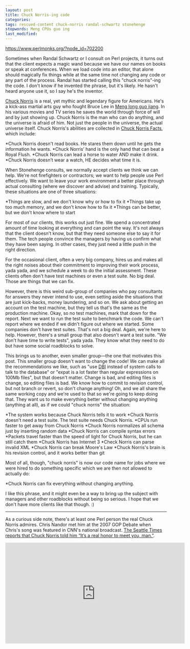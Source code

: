 ```yaml
---
layout: post
title: Chuck Norris-ing code
categories:
tags: rescued-content chuck-norris randal-schwartz stonehenge
stopwords: Meng CPUs guo ing
last_modified:
---
```


https://www.perlmonks.org/?node_id=702200



Sometimes when Randal Schwartz or I consult on Perl projects, it turns out that the client expects a magic wand because we have our names on books or speak at conferences. When we load code into an editor, that alone should magically fix things while at the same time not changing any code or any part of the process. Randal has started calling this "chuck norris"-ing the code. I don't know if he invented the phrase, but it's likely. He hasn't heard anyone use it, so I say he's the inventor.

[Chuck Norris](https://chucknorris.com) is a real, yet mythic and legendary figure for Americans. He's a kick-ass martial arts guy who fought Bruce Lee in [Meng long guo jiang](http://www.imdb.com/title/tt0068935/). In his various movies and TV series he saves the world through force of will and by just showing up. Chuck Norris is the man who can do anything, and the universe is afraid of him. Not just the people in the universe, the actual universe itself. Chuck Norris's abilities are collected in [Chuck Norris Facts](https://en.wikipedia.org/wiki/Chuck_Norris_facts), which include:

*Chuck Norris doesn't read books. He stares them down until he gets the information he wants.
*Chuck Norris’ hand is the only hand that can beat a Royal Flush.
*Chuck Norris can lead a horse to water AND make it drink.
*Chuck Norris doesn’t wear a watch, HE decides what time it is.


When Stonehenge  consults, we normally accept clients we think we can help. We're not firefighters or contractors; we want to help people use Perl effectively. We want to leave your work environment a better place through actual consulting (where we discover and advise) and training. Typically, these situations are one of three situations:


*Things are slow, and we don't know why or how to fix it
*Things take up too much memory, and we don't know how to fix it
*Things can be better, but we don't know where to start

For most of our clients, this works out just fine. We spend a concentrated amount of time looking at everything and can point the way. It's not always that the client doesn't know, but that they need someone else to say it for them. The tech people convince the managers by having us confirm what they have been saying. In other cases, they just need a little push in the right direction.

For the occasional client, often a very big company, hires us and makes all the right noises about their commitment to improving their work process, yada yada, and we schedule a week to do the initial assessment. These clients often don't have test machines or even a test suite. No big deal. Those are things that we can fix.

However, there is this weird sub-group of companies who pay consultants for answers they never intend to use, even setting aside the situations that are just kick-backs, money laundering, and so on. We ask about getting an account on the test machine, but they tell us that's the same as the production machine. Okay, so no test machines, mark that down for the report. Next we want to run the test suite to benchmark the code. We can't report where we ended if we didn't figure out where we started. Some companies don't have test suites. That's not a big deal. Again, we're here to help. However, there's a small group that also doesn't want a test suite. "We don't have time to write tests", yada yada. They know what they need to do but have some social roadblocks to solve.


This brings us to another, even smaller group—the one that motivates this post. This smaller group doesn't want to change the code! We can make all the recommendations we like, such as "use [DBI](http://www.metacpan.org/pod/DBI) instead of system calls to talk to the database" or "expat is a lot faster than regular expressions on 100Mb files", but that doesn't matter. Change is bad, and editing files is change, so editing files is bad. We know how to commit to revision control, but not branch or revert, so don't change anything! Oh, and we all share the same working copy and we're used to that so we're going to keep doing that. They want us to make everything better without changing anything (anything at all), as if we could "chuck norris" the situation:

*The system works because Chuck Norris tells it to work
*Chuck Norris doesn't need a test suite. The test suite needs Chuck Norris.
*CPUs run faster to get away from Chuck Norris
*Chuck Norris normalizes all schema just by inserting random data
*Chuck Norris can compile syntax errors
*Packets travel faster than the speed of light for Chuck Norris, but he can still catch them
*Chuck Norris has Internet 3
*Check Norris can parse invalid XML
*Chuck Norris can break Moore's Law
*Chuck Norris's brain is his revision control, and it works better than git


Most of all, though, "chuck norris" is now our code name for jobs where we were hired to do something specific which we are then not allowed to actually do:

*Chuck Norris can fix everything without changing anything.

I like this phrase, and it might even be a way to bring up the subject with managers and other roadblocks without being so serious. I hope that we don't have more clients like that though. :)

---

As a curious side note, there's at least one Perl person the real Chuck Norris admires. Chris Nandor met him at the 2007 GOP Debate when
Chris's song was featured in CNN's national broadcast. [The Seattle Times reports that Chuck Norris told him “It’s a real honor to meet you, man.”](https://www.seattletimes.com/seattle-news/putting-politics-to-music-makes-arlington-man-star-of-the-cnn-youtube-debate/).

<iframe width="560" height="315" src="https://www.youtube.com/embed/Z5_7nWgcSjE" frameborder="0" allow="accelerometer; autoplay; encrypted-media; gyroscope; picture-in-picture" allowfullscreen></iframe>
